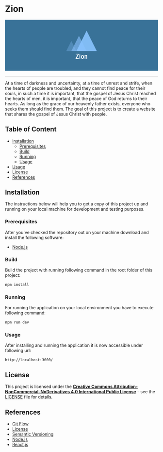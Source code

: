 # Zion

![banner](banner.png)
***
At a time of darkness and uncertainty, at a time of unrest and strife, when the hearts of people are troubled, and they cannot find peace for their souls, in
such a time it is important, that the gospel of Jesus Christ reached the hearts of men, it is important, that the peace of God returns to their hearts. As long
as the grace of our heavenly father exists, everyone who seeks them should find them. The goal of this project is to create a website that shares the gospel of
Jesus Christ with people.

## Table of Content

* [Installation](#installation)
    * [Prerequisites](#prerequisites)
    * [Build](#build)
    * [Running](#running)
    * [Usage](#usage)
* [Usage](#usage)
* [License](#license)
* [References](#references)

## Installation

The instructions below will help you to get a copy of this project up and running on your local machine for development and testing purposes.

### Prerequisites

After you've checked the repository out on your machine download and install the following software:

- [Node.js][node-reference]

### Build

Build the project with running following command in the root folder of this project:

```bash
npm install
```

### Running

For running the application on your local environment you have to execute following command:

```bash
npm run dev
```

### Usage

After installing and running the application it is now accessible under following url:

```text
http://localhost:3000/
```

## License

This project is licensed under the [**Creative Commons Attribution-NonCommercial-NoDerivatives 4.0 International Public License**][license-reference] - see
the [LICENSE](LICENSE) file for details.

## References

- [Git Flow][git-flow-reference]
- [License][license-reference]
- [Semantic Versioning][versioning-reference]
- [Node.js][node-reference]
- [React.js][react-reference]

[license-reference]: https://creativecommons.org/licenses/by-nc-nd/4.0/legalcode

[git-flow-reference]: https://www.atlassian.com/git/tutorials/comparing-workflows/gitflow-workflow

[versioning-reference]: http://semver.org/

[node-reference]: https://nodejs.org/en/

[react-reference]: https://reactjs.org/
